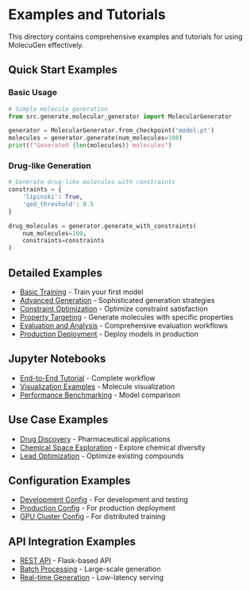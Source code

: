# Examples and Tutorials

This directory contains comprehensive examples and tutorials for using MolecuGen effectively.

## Quick Start Examples

### Basic Usage
```python
# Simple molecule generation
from src.generate.molecular_generator import MolecularGenerator

generator = MolecularGenerator.from_checkpoint('model.pt')
molecules = generator.generate(num_molecules=100)
print(f"Generated {len(molecules)} molecules")
```

### Drug-like Generation
```python
# Generate drug-like molecules with constraints
constraints = {
    'lipinski': True,
    'qed_threshold': 0.5
}

drug_molecules = generator.generate_with_constraints(
    num_molecules=100,
    constraints=constraints
)
```

## Detailed Examples

- [Basic Training](basic_training.md) - Train your first model
- [Advanced Generation](advanced_generation.md) - Sophisticated generation strategies
- [Constraint Optimization](constraint_optimization.md) - Optimize constraint satisfaction
- [Property Targeting](property_targeting.md) - Generate molecules with specific properties
- [Evaluation and Analysis](evaluation_analysis.md) - Comprehensive evaluation workflows
- [Production Deployment](production_deployment.md) - Deploy models in production

## Jupyter Notebooks

- [End-to-End Tutorial](notebooks/end_to_end_tutorial.ipynb) - Complete workflow
- [Visualization Examples](notebooks/visualization_examples.ipynb) - Molecule visualization
- [Performance Benchmarking](notebooks/performance_benchmarking.ipynb) - Model comparison

## Use Case Examples

- [Drug Discovery](use_cases/drug_discovery.md) - Pharmaceutical applications
- [Chemical Space Exploration](use_cases/chemical_space.md) - Explore chemical diversity
- [Lead Optimization](use_cases/lead_optimization.md) - Optimize existing compounds

## Configuration Examples

- [Development Config](configs/dev_config.yaml) - For development and testing
- [Production Config](configs/prod_config.yaml) - For production deployment
- [GPU Cluster Config](configs/cluster_config.yaml) - For distributed training

## API Integration Examples

- [REST API](api_examples/rest_api.py) - Flask-based API
- [Batch Processing](api_examples/batch_processing.py) - Large-scale generation
- [Real-time Generation](api_examples/realtime_generation.py) - Low-latency serving